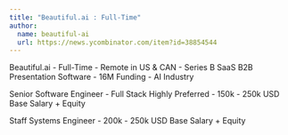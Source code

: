 ```yaml
---
title: "Beautiful.ai : Full-Time"
author:
  name: beautiful-ai
  url: https://news.ycombinator.com/item?id=38854544
---
```

Beautiful.ai - Full-Time - Remote in US &amp; CAN - Series B 
SaaS B2B Presentation Software - 16M Funding - AI Industry

Senior Software Engineer - Full Stack Highly Preferred - 150k - 250k USD Base Salary + Equity

Staff Systems Engineer - 200k - 250k USD Base Salary + Equity
